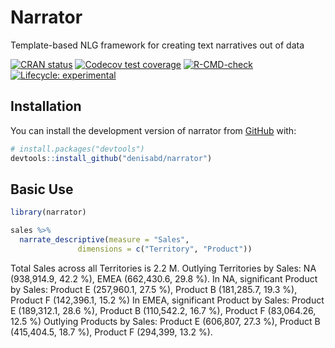 
<!-- README.md is generated from README.Rmd. Please edit that file -->

# Narrator

Template-based NLG framework for creating text narratives out of data

<!-- badges: start -->

[![CRAN
status](https://www.r-pkg.org/badges/version/narrator)](https://CRAN.R-project.org/package=narrator)
[![Codecov test
coverage](https://codecov.io/gh/denisabd/narrator/branch/main/graph/badge.svg)](https://app.codecov.io/gh/denisabd/narrator?branch=main)
[![R-CMD-check](https://github.com/denisabd/narrator/actions/workflows/R-CMD-check.yaml/badge.svg)](https://github.com/denisabd/narrator/actions/workflows/R-CMD-check.yaml)
[![Lifecycle:
experimental](https://img.shields.io/badge/lifecycle-experimental-orange.svg)](https://lifecycle.r-lib.org/articles/stages.html#experimental)
<!-- badges: end -->

## Installation

You can install the development version of narrator from
[GitHub](https://github.com/) with:

``` r
# install.packages("devtools")
devtools::install_github("denisabd/narrator")
```

## Basic Use

``` r
library(narrator)

sales %>%
  narrate_descriptive(measure = "Sales",
               dimensions = c("Territory", "Product"))
```

Total Sales across all Territories is 2.2 M. Outlying Territories by
Sales: NA (938,914.9, 42.2 %), EMEA (662,430.6, 29.8 %). In NA,
significant Product by Sales: Product E (257,960.1, 27.5 %), Product B
(181,285.7, 19.3 %), Product F (142,396.1, 15.2 %) In EMEA, significant
Product by Sales: Product E (189,312.1, 28.6 %), Product B (110,542.2,
16.7 %), Product F (83,064.26, 12.5 %) Outlying Products by Sales:
Product E (606,807, 27.3 %), Product B (415,404.5, 18.7 %), Product F
(294,399, 13.2 %).

